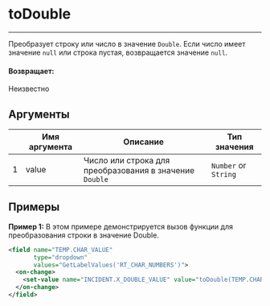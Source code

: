 # toDouble

---

Преобразует строку или число в значение `Double`. Если число имеет значение `null` или строка пустая, возвращается значение `null`.

#### Возвращает:

Неизвестно

## Аргументы

|  | Имя аргумента | Описание | Тип значения |
| --- | --- | --- | --- |
| 1 | value | Число или строкa для преобразования в значение `Double` | `Number` or `String` |

## Примеры

**Пример 1:** В этом примере демонстрируется вызов функции для преобразования строки в значение Double.
```xml
<field name="TEMP.CHAR_VALUE"
       type="dropdown"
       values="GetLabelValues('RT_CHAR_NUMBERS')">
  <on-change>
    <set-value name="INCIDENT.X_DOUBLE_VALUE" value="toDouble(TEMP.CHAR_VALUE)"/>
  </on-change>
</field>
```

